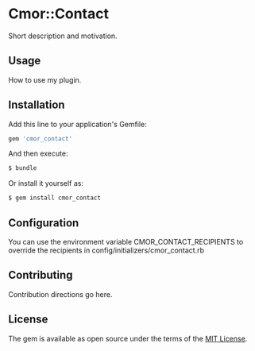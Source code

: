 # Cmor::Contact
Short description and motivation.

## Usage
How to use my plugin.

## Installation
Add this line to your application's Gemfile:

```ruby
gem 'cmor_contact'
```

And then execute:
```bash
$ bundle
```

Or install it yourself as:
```bash
$ gem install cmor_contact
```

## Configuration

You can use the environment variable CMOR_CONTACT_RECIPIENTS to override the recipients in config/initializers/cmor_contact.rb

## Contributing
Contribution directions go here.

## License
The gem is available as open source under the terms of the [MIT License](http://opensource.org/licenses/MIT).
